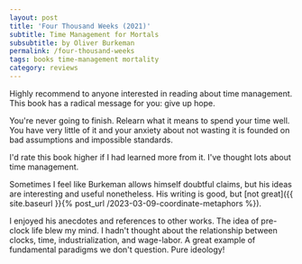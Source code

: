 ```yaml
---
layout: post
title: 'Four Thousand Weeks (2021)'
subtitle: Time Management for Mortals
subsubtitle: by Oliver Burkeman
permalink: /four-thousand-weeks
tags: books time-management mortality
category: reviews
---
```


Highly recommend to anyone interested in reading about time management.
This book has a radical message for you: give up hope.
<!--more-->
You're never going to finish.
Relearn what it means to spend your time well.
You have very little of it and your anxiety about not wasting it is founded on bad assumptions and impossible standards.

I'd rate this book higher if I had learned more from it.
I've thought lots about time management.

Sometimes I feel like Burkeman allows himself doubtful claims, but his ideas are interesting and useful nonetheless.
His writing is good, but [not great]({{ site.baseurl }}{% post_url /2023-03-09-coordinate-metaphors %}).

I enjoyed his anecdotes and references to other works.
The idea of pre-clock life blew my mind.
I hadn't thought about the relationship between clocks, time, industrialization, and wage-labor.
A great example of fundamental paradigms we don't question.
Pure ideology!
